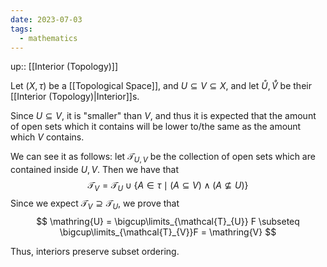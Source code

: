```yaml
---
date: 2023-07-03
tags:
  - mathematics
---
```

up:: [[Interior (Topology)]]

Let $(X, \tau)$ be a [[Topological Space]], and $U \subseteq V \subseteq X$, and let $\mathring{U}, \mathring{V}$ be their [[Interior (Topology)|Interior]]s. 

Since $U \subseteq V$, it is "smaller" than $V$, and thus it is expected that the amount of open sets which it contains will be lower to/the same as the amount which $V$ contains. 

We can see it as follows: let $\mathcal{T}_{U, V}$ be the collection of open sets which are contained inside $U, V$. Then we have that
$$
\mathcal{T}_{V} = \mathcal{T}_U \cup \{A \in \tau \mid (A \subseteq V) \land (A \nsubseteq U)\}
$$
Since we expect $\mathcal{T}_{V} \supseteq \mathcal{T}_{U}$, we prove that
$$
\mathring{U} = \bigcup\limits_{\mathcal{T}_{U}} F \subseteq \bigcup\limits_{\mathcal{T}_{V}}F = \mathring{V}
$$

Thus, interiors preserve subset ordering.
